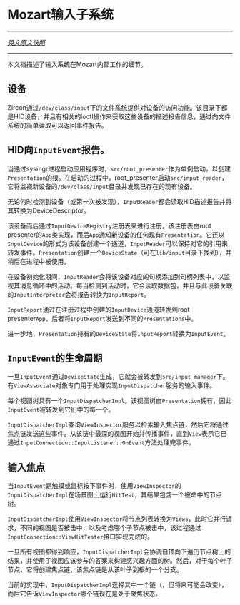 <!-- # Mozart Input system -->
# Mozart输入子系统
---

[*英文原文快照*](https://github.com/fuchsia-mirror/garnet/blob/ae95d58984f6fc99df2f79dbe79c6c5406c0cf04/docs/ui_input.md)

---
<!-- This document describes how the input system works inside Mozart. -->
本文档描述了输入系统在Mozart内部工作的细节。

<!-- ## Devices -->
## 设备

<!-- Zircon provides access to devices through the file system under
`/dev/class/input`. Those are HID devices and there are associated ioctls to
retrieve the description report and simple reads on those devices will return
the event reports. -->
Zircon通过`/dev/class/input`下的文件系统提供对设备的访问功能。该目录下都是HID设备，并且有相关的ioctl操作来获取这些设备的描述报告信息，通过向文件系统的简单读取可以返回事件报告。

<!-- ## HID Reports to `InputEvent`. -->
## HID向`InputEvent`报告。
<!-- 
When launching an application through the sysmgr process,
`src/root_presenter` is launched as a singleton to create the root of the
`Presentation`. When starting, root_presenter starts `src/input_reader` which
will monitor the `/dev/class/input` directory for new devices and discover
existing devices if they are already present. -->

当通过sysmgr进程启动应用程序时，`src/root_presenter`作为单例启动，以创建`Presentation`的根。在启动的过程中，root_presenter启动`src/input_reader`，它将监视新设备的`/dev/class/input`目录并发现已存在的现有设备。

<!-- Any time a device is detected (or discovered the first time) `InputReader` reads
the HID description report and converts it into a DeviceDescriptor. -->

无论何时检测到设备（或第一次被发现），`InputReader`都会读取HID描述报告并将其转换为DeviceDescriptor。

<!-- That device is then registered through the `InputDeviceRegistry` which is
implemented by the root presenter `App` class. `App` then notifies any existing
`Presentation` of the new device. It also creates a channel for that device in
the form of an `InputDevice` which `InputReader` can keep a reference to, to
forward events. `Presentation` creates a `DeviceState` (found under `lib/input`)
which will be used later in the process. -->

该设备而后通过`InputDeviceRegistry`注册表来进行注册，该注册表由root presenter的`App`类实现，而后`App`通知新设备的任何现有`Presentation`。它还以`InputDevice`的形式为该设备创建一个通道，`InputReader`可以保持对它的引用来转发事件。`Presentation`创建一个`DeviceState`（可在`lib/input`目录下找到），并稍后在进程中被使用。

<!-- During the initialization of the device, `InputReader` will add the handle
corresponding to that device to the list of handles to monitor for activity in
its message loop. Whenever activity is detected, it reads the packet and the
`InputInterpreter` associated to this device, will convert the report into an
`InputReport`. -->

在设备初始化期间，`InputReader`会将该设备对应的句柄添加到句柄列表中，以监视其消息循环中的活动。每当检测到活动时，它会读取数据包，并且与此设备关联的`InputInterpreter`会将报告转换为`InputReport`。

<!-- The `InputReport` is forwarded through the `InputDevice` channel created during
the registration process to the root presenter `App` which dispatches it to the
different `Presentations`. -->

`InputReport`通过在注册过程中创建的`InputDevice`通道转发到root presenter`App`，后者将`InputReport`发送到不同的`Presentations`中。

<!-- The `DeviceState` held by a `Presentation` will convert the `InputReport` into
an `InputEvent`. -->

进一步地，`Presentation`持有的`DeviceState`将`InputReport`转换为`InputEvent`。

<!-- ## The life of an `InputEvent`. -->

## `InputEvent`的生命周期

<!-- Once an `InputEvent` has been generated by a `DeviceState`, it's forwarded to
`src/input_manager`, a `ViewAssociate` dedicated to process input events which
implements the `InputDispatcher` service. -->

一旦`InputEvent`通过`DeviceState`生成，它就会被转发到`src/input_manager`下。有`ViewAssociate`对象专门用于处理实现`InputDispatcher`服务的输入事件。

<!-- There is one `InputDispatcherImpl` per view tree. The view tree is owned by
`Presentation`. So the `InputEvent` is forwarded to each one of them. -->

每个视图树具有一个`InputDispatcherImpl`。该视图树由`Presentation`拥有，因此`InputEvent`被转发到它们中的每一个。

<!-- An `InputDispatcherImpl` will query the `ViewInspector` service to retrieve the
input focus chain. It will then dispatch those events through the chain. It
starts at the deepest view in that chain and propagates the event until the
`View` says it has handled the event though the
`InputConnection::InputListener::OnEvent` method. -->

`InputDispatcherImpl`查询`ViewInspector`服务以检索输入焦点链，然后它将通过焦点链发送这些事件。从该链中最深的视图开始并传播事件，直到`View`表示它已通过`InputConnection::InputListener::OnEvent`方法处理完事件。

<!-- ## Input Focus. -->
## 输入焦点

<!-- When the `InputEvent` is a touch or mouse down event, `InputDispatcherImpl`,
using the `ViewInspector`, runs the `HitTest` on the scene graph. The result
contains a tree of nodes that were hit. -->

当`InputEvent`是触摸或鼠标按下事件时，使用`ViewInspector`的`InputDispatcherImpl`在场景图上运行`HitTest`，其结果包含一个被命中的节点树。

<!-- 
`InputDispatcherImpl` uses `ViewInspector` to convert this list of nodes into
`Views`, at which point it requests in parallel the different views whether they
are hit or not and which of their children should be considered for the hit.
This is done through the `InputConnection::ViewHitTester` interface. -->

`InputDispatcherImpl`使用`ViewInspector`将节点列表转换为`Views`，此时它并行请求，不同的视图是否被击中，以及考虑哪个子节点被击中，该过程通过`InputConnection::ViewHitTester`接口实现完成的。

<!-- Once all views have responded, `InputDispatcherImpl` reconciles the results
walking down the tree from the top and using the answer to which subviews should
participate to build a tree of interested parties. For each leaf it will then
create focus chain, which is the branch that leads from that leaf to the root. -->

一旦所有视图都得到响应，`InputDispatcherImpl`会协调自顶向下遍历节点树上的结果，并使用子视图应该参与的答案来构建感兴趣方面的树。然后，对于每个叶子节点，它将创建焦点链，该焦点链是从该叶子到根的一个分支。

<!-- For now `InputDispatcherImpl` picks one of the chain but this will be changed in
the future. It then tells the `ViewInspector` which chain is now in focus. -->

当前的实现中，`InputDispatcherImpl`选择其中一个链（，但将来可能会改变），而后它告诉`ViewInspector`哪个链现在是处于聚焦状态。
